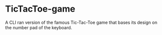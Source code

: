 # TicTacToe-game
A CLI ran version of the famous Tic-Tac-Toe game that bases its design on the number pad of the keyboard.
